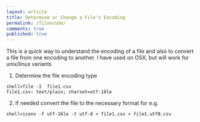 ```yaml
---
layout: article
title: Determine or Change a File's Encoding
permalink: /filencode/
comments: true
published: true
---
```


This is a quick way to understand the encoding of a file and also to convert a file from one encoding to another. I have used on OSX, but will work for unix/linux variants

1. Determine the file encoding type
```
shell>file -I  file1.csv
file1.csv: text/plain; charset=utf-16le
```

2. If needed convert the file to the necessary format
for e.g.
```
shell>iconv -f utf-16le -t utf-8 < file1.csv > file1.utf8.csv
```
